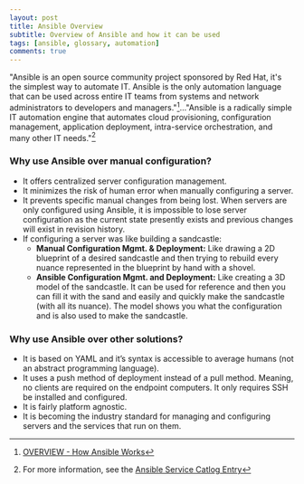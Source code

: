 ```yaml
---
layout: post
title: Ansible Overview
subtitle: Overview of Ansible and how it can be used
tags: [ansible, glossary, automation]
comments: true
---
```

"Ansible is an open source community project sponsored by Red Hat, it's the simplest way to automate IT. Ansible is the only automation language that can be used across entire IT teams from systems and network administrators to developers and managers."[^1]..."Ansible is a radically simple IT automation engine that automates cloud provisioning, configuration management, application deployment, intra-service orchestration, and many other IT needs."[^2]

### Why use Ansible over manual configuration?
- It offers centralized server configuration management.
- It minimizes the risk of human error when manually configuring a server.
- It prevents specific manual changes from being lost. When servers are only configured using Ansible, it is impossible to lose server configuration as the current state presently exists and previous changes will exist in revision history.
- If configuring a server was like building a sandcastle:
  - **Manual Configuration Mgmt. & Deployment:** Like drawing a 2D blueprint of a desired sandcastle and then trying to rebuild every nuance represented in the blueprint by hand with a shovel.
  - **Ansible Configuration Mgmt. and Deployment:** Like creating a 3D model of the sandcastle. It can be used for reference and then you can fill it with the sand and easily and quickly make the sandcastle (with all its nuance). The model shows you what the configuration and is also used to make the sandcastle.

### Why use Ansible over other solutions?
- It is based on YAML and it’s syntax is accessible to average humans (not an abstract programming language).
- It uses a push method of deployment instead of a pull method. Meaning, no clients are required on the endpoint computers. It only requires SSH be installed and configured.
- It is fairly platform agnostic.
- It is becoming the industry standard for managing and configuring servers and the services that run on them.

[^1]: [OVERVIEW - How Ansible Works](https://www.ansible.com/overview/how-ansible-works?hsLang=en-us)
[^2]: For more information, see the [Ansible Service Catlog Entry](https://confluence.biola.edu/display/ithd/Ansible+-+Service+Catalog+Entry)
